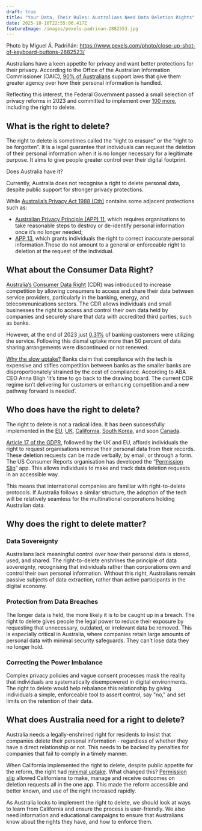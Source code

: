 ```yaml
---
draft: true
title: "Your Data, Their Rules: Australians Need Data Deletion Rights"
date: 2025-10-16T22:55:06.417Z
featureImage: /images/pexels-padrinan-2882553.jpg
---
```

Photo by Miguel Á. Padriñán: https://www.pexels.com/photo/close-up-shot-of-keyboard-buttons-2882523/



Australians have a keen appetite for privacy and want better protections for their privacy. According to the Office of the Australian Information Commissioner (OAIC), [90% of Australians](https://www.oaic.gov.au/engage-with-us/research-and-training-resources/research/australian-community-attitudes-to-privacy-survey) support laws that give them greater agency over how their personal information is handled.



Reflecting this interest, the Federal Government passed a small selection of privacy reforms in 2023 and committed to implement over [100 more](https://www.ag.gov.au/rights-and-protections/publications/government-response-privacy-act-review-report), including the right to delete.



## What is the right to delete?

The right to delete is sometimes called the “right to erasure” or the “right to be forgotten”. It is a legal guarantee that individuals can request the deletion of their personal information when it is no longer necessary for a legitimate purpose. It aims to give people greater control over their digital footprint.



Does Australia have it? 

Currently, Australia does not recognise a right to delete personal data, despite public support for stronger privacy protections. 

While [Australia’s Privacy Act 1988 (Cth)](https://www.legislation.gov.au/C2004A03712/2019-08-13/text) contains some adjacent protections such as:

* [Australian Privacy Principle (APP) 11](https://www.oaic.gov.au/privacy/australian-privacy-principles/australian-privacy-principles-guidelines/chapter-11-app-11-security-of-personal-information), which requires organisations to take reasonable steps to destroy or de-identify personal information once it’s no longer needed;
* [APP 13](https://www.oaic.gov.au/privacy/australian-privacy-principles/australian-privacy-principles-guidelines/chapter-13-app-13-correction-of-personal-information), which grants individuals the right to correct inaccurate personal information.These do not amount to a general or enforceable right to deletion at the request of the individual.



## What about the Consumer Data Right?

[Australia’s Consumer Data Right](https://www.cdr.gov.au/) (CDR) was introduced to increase competition by allowing consumers to access and share their data between service providers, particularly in the banking, energy, and telecommunications sectors. The CDR allows individuals and small businesses the right to access and control their own data held by companies and securely share that data with accredited third parties, such as banks.

However, at the end of 2023 just [0.31%](https://www.itnews.com.au/news/only-031-percent-of-bank-customers-using-cdr-aba-609397?) of banking customers were utilizing the service. Following this dismal uptake more than 50 percent of data sharing arrangements were discontinued or not renewed. 

[Why the slow uptake?](https://www.ausbanking.org.au/release-of-strategic-review-into-roll-out-of-the-consumer-data-right/) Banks claim that compliance with the tech is expensive and stifles competition between banks as the smaller banks are disproportionately strained by the cost of compliance. According to ABA CEO Anna Bligh ‘It’s time to go back to the drawing board. The current CDR regime isn’t delivering for customers or enhancing competition and a new pathway forward is needed’. 



## Who does have the right to delete?

The right to delete is not a radical idea. It has been successfully implemented in the [EU](https://gdpr-info.eu/art-17-gdpr/), [UK](https://ico.org.uk/for-organisations/data-protection-and-the-eu/data-protection-and-the-eu-in-detail/the-uk-gdpr/), [California](https://oag.ca.gov/privacy/ccpa), [South Korea](https://elaw.klri.re.kr/eng_service/lawView.do?hseq=53044&lang=ENG), and soon [Canada](https://ised-isde.canada.ca/site/innovation-better-canada/en/consumer-privacy-protection-act). 

[Article 17 of the GDPR](https://gdpr-info.eu/art-17-gdpr/), followed by the UK and EU, affords individuals the right to request organisations remove their personal data from their records. These deletion requests can be made verbally, by email, or through a form. The US Consumer Reports organisation has developed the “[Permission Slip](https://innovation.consumerreports.org/initiatives/permission-slip/)” app. This allows individuals to make and track data deletion requests in an accessible way. 

This means that international companies are familiar with right-to-delete protocols. If Australia follows a similar structure, the adoption of the tech will be relatively seamless for the multinational corporations holding Australian data. 



## Why does the right to delete matter?

### Data Sovereignty

Australians lack meaningful control over how their personal data is stored, used, and shared. The right-to-delete enshrines the principle of data sovereignty, recognising that individuals rather than corporations own and control their own personal information. Without this right, Australians remain passive subjects of data extraction, rather than active participants in the digital economy.

### Protection from Data Breaches

The longer data is held, the more likely it is to be caught up in a breach. The right to delete gives people the legal power to reduce their exposure by requesting that unnecessary, outdated, or irrelevant data be removed. This is especially critical in Australia, where companies retain large amounts of personal data with minimal security safeguards. They can’t lose data they no longer hold.

### Correcting the Power Imbalance

Complex privacy policies and vague consent processes mask the reality that individuals are systematically disempowered in digital environments. The right to delete would help rebalance this relationship by giving individuals a simple, enforceable tool to assert control, say "no," and set limits on the retention of their data.



## What does Australia need for a right to delete?

Australia needs a legally-enshrined right for residents to insist that companies delete their personal information - regardless of whether they have a direct relationship or not. This needs to be backed by penalties for companies that fail to comply in a timely manner. 

When California implemented the right to delete, despite public appetite for the reform, the right had [minimal uptake](https://www.consumer-action.org/english/articles/CCPA_Survey_PR). What changed this? [Permission slip](https://innovation.consumerreports.org/initiatives/permission-slip/) allowed Californians to make, manage and receive outcomes on deletion requests all in the one app. This made the reform accessible and better known, and use of the right increased rapidly. 

As Australia looks to implement the right to delete, we should look at ways to learn from California and ensure the process is user-friendly. We also need information and educational campaigns to ensure that Australians know about the rights they have, and how to enforce them.
